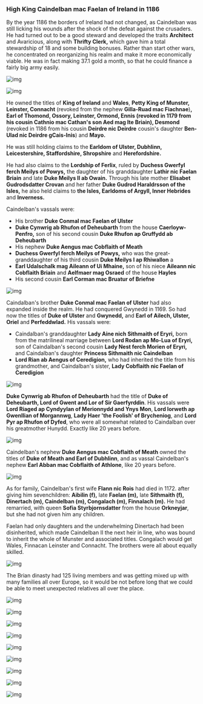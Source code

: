 ### High King Caindelban mac Faelan of Ireland in 1186

By the year 1186 the borders of Ireland had not changed, as Caindelban was still licking his wounds after the shock of the defeat against the crusaders. He had turned out to be a good steward and developed the traits **Architect** and Avaricious, along with **Thrifty Clerk,** which gave him a total stewardship of 18 and some building bonuses. Rather than start other wars, he concentrated on reorganizing his realm and make it more economically viable. He was in fact making 37.1 gold a month, so that he could finance a fairly big army easily. 

![img](10-King-Caidelban-1186/map1.jpg)

![img](10-King-Caidelban-1186/map2.jpg)

He owned the titles of **King of Ireland** and **Wales**, **Petty King of Munster, Leinster, Connacht** (revoked from the nephew **Gilla-Ruad mac Fiachnae**)**, Earl of Thomond, Ossory, Leinster, Ormond, Ennis (**revoked in 1179 from his cousin **Cathnio mac Cathan**'s son **Aed mag Ite Briain**)**, Desmond** (revoked in 1186 from his cousin **Deirdre nic Deirdre** cousin's daughter **Ben-Ulad nic Deirdre gCais-Inis**) and **Mayo.**

He was still holding claims to the **Earldom of Ulster, Dubhlinn, Leicestershire, Staffordshire, Shropshire** and **Herefordshire.** 

He had also claims to the **Lordship of Ferlix**, ruled by **Duchess Gwerfyl ferch Meilys of Powys,** the daughter of his granddaughter **Lathir nic Faelan Briain** and late **Duke Meilys II ab Owain.** Through his late mother **Elisabet Gudrodsdatter Crovan** and her father **Duke Gudrod Haraldrsson of the Isles,** he also held claims to **the Isles, Earldoms of Argyll, Inner Hebrides** and **Inverness.**

Caindelban's vassals were:

- His brother **Duke Conmal mac Faelan of Ulster**
- **Duke Cynwrig ab Rhufon of Deheubarth** from the house **Caerloyw-Penfro,** son of his second cousin **Duke Rhufon ap Gruffydd ab Deheubarth**
- His nephew **Duke Aengus mac Cobflaith of Meath**
- **Duchess Gwerfyl ferch Meilys of Powys,** who was the great-granddaughter of his third cousin **Duke Meilys I ap Rhiwallon** a
- **Earl Udalschalk mag Aileann of Ui Mhaine,** son of his niece **Aileann nic Cobflaith Briain** and **Aelfmaer mag Osraed** of the house **Hayles**
- His second cousin **Earl Corman mac Bruatur of Briefne**

![img](10-King-Caidelban-1186/map3.jpg)

Caindalban's brother **Duke Conmal mac Faelan of Ulster** had also expanded inside the realm. He had conquered Gwynedd in 1169. So had now the titles of **Duke of Ulster** and **Gwynedd,** and **Earl of Ailech, Ulster, Oriel** and **Perfeddwlad.** His vassals were:

- Caindalban's granddaughter **Lady Aine nich Sithmaith of Eryri,** born from the matrilineal marriage between **Lord Rodan ap Mo-Lua of Eryri,** son of Caindalban's second cousin **Lady Nest ferch Morien of Eryri,** and Caindalban's daughter **Princess Sithmaith nic Caindelban**
- **Lord Rian ab Aengus of Ceredigion,** who had inherited the title from his grandmother, and Caindalban's sister, **Lady Cobflaith nic Faelan of Ceredigion**

![img](10-King-Caidelban-1186/map4.jpg)

**Duke Cynwrig ab Rhufon of Deheubarth** had the title of **Duke of Deheubarth, Lord of Gwent and Lor of Sir Gaerfyrddin**. His vassals were **Lord Riaged ap Cyndyylan of Merionnydd and Ynys Mon**, **Lord Iorweth ap Gwenllian of Morgannwg**, **Lady Haer 'the Foolish' of Brycheniog**, and **Lord Pyr ap Rhufon of Dyfed**, who were all somewhat related to Caindalban over his greatmother Hunydd. Exactly like 20 years before.

![img](10-King-Caidelban-1186/map5.jpg)

Caindelban's nephew **Duke Aengus mac Cobflaith of Meath** owned the titles of **Duke of Meath and Earl of Dubhlinn**, and as vassal Caindelban's nephew **Earl Abban mac Cobflaith of Athlone**, like 20 years before.

![img](10-King-Caidelban-1186/map6.jpg)

As for family, Caindelban's first wife **Flann nic Rois** had died in 1172. after giving him sevenchildren: **Aibilin (f),** late **Faelan (m),** late **Sithmaith (f), Dinertach (m), Caindelban (m), Congalach (m), Finnalach (m).** He had remarried, with queen **Sofia Styrbjornsdatter** from the house **Orkneyjar**, but she had not given him any children.

Faelan had only daughters and the underwhelming Dinertach had been disinherited, which made Caindelban II the next heir in line, who was bound to inherit the whole of Munster and associated titles. Congalach would get Wales, Finnacan Leinster and Connacht. The brothers were all about equally skilled.

![img](10-King-Caidelban-1186/sons1.jpg)

The Brian dinasty had 125 living members and was getting mixed up with many families all over Europe, so it would be not before long that we could be able to meet unexpected relatives all over the place.

![img](10-King-Caidelban-1186/din1.jpg)

![img](10-King-Caidelban-1186/din2.jpg)

![img](10-King-Caidelban-1186/din3.jpg)

![img](10-King-Caidelban-1186/din4.jpg)

![img](10-King-Caidelban-1186/din5.jpg)

![img](10-King-Caidelban-1186/din6.jpg)

![img](10-King-Caidelban-1186/din7.jpg)

![img](10-King-Caidelban-1186/din8.jpg)

![img](10-King-Caidelban-1186/din9.jpg)

